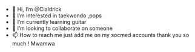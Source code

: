 - 👋 Hi, I’m @Cialdrick
- 👀 I’m interested in taekwondo ,pops
- 🌱 I’m currently learning guitar
- 💞️ I’m looking to collaborate on someone
- 📫 How to reach me just add me on my socmed accounts thank you so much ! Mwamwa 

<!---
Cialdrick/Cialdrick is a ✨ special ✨ repository because its `README.md` (this file) appears on your GitHub profile.
You can click the Preview link to take a look at your changes.
--->
